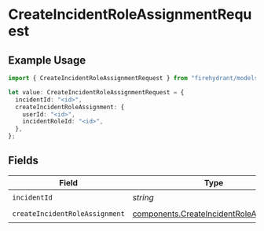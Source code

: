 # CreateIncidentRoleAssignmentRequest

## Example Usage

```typescript
import { CreateIncidentRoleAssignmentRequest } from "firehydrant/models/operations";

let value: CreateIncidentRoleAssignmentRequest = {
  incidentId: "<id>",
  createIncidentRoleAssignment: {
    userId: "<id>",
    incidentRoleId: "<id>",
  },
};
```

## Fields

| Field                                                                                              | Type                                                                                               | Required                                                                                           | Description                                                                                        |
| -------------------------------------------------------------------------------------------------- | -------------------------------------------------------------------------------------------------- | -------------------------------------------------------------------------------------------------- | -------------------------------------------------------------------------------------------------- |
| `incidentId`                                                                                       | *string*                                                                                           | :heavy_check_mark:                                                                                 | N/A                                                                                                |
| `createIncidentRoleAssignment`                                                                     | [components.CreateIncidentRoleAssignment](../../models/components/createincidentroleassignment.md) | :heavy_check_mark:                                                                                 | N/A                                                                                                |